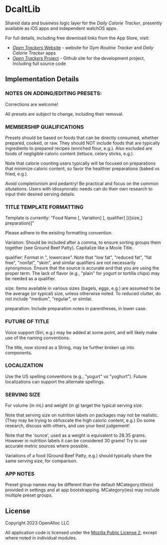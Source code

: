 # DcaltLib

Shared data and business logic layer for the _Daily Calorie Tracker_, presently available as iOS apps and independent watchOS apps.

For full details, including free download links from the App Store, visit:

* [_Open Trackers_ Website](https://open-trackers.github.io) - website for _Gym Routine Tracker_ and _Daily Calorie Tracker_ apps
* [_Open Trackers_ Project](https://github.com/open-trackers) - Github site for the development project, including full source code

## Implementation Details

### NOTES ON ADDING/EDITING PRESETS:

Corrections are welcome!

All presets are subject to change, including their removal.

### MEMBERSHIP QUALIFICATIONS

Presets should be based on foods that can be directly consumed, whether prepared, cooked, or raw.
They should NOT include foods that are typically ingredients to prepared recipes (enriched flour, e.g.).
Also excluded are foods of negligible caloric content (lettuce, celery sticks, e.g.).

Note that calorie counting users typically will be focused on preparations that minimize
caloric content, so favor the healthier preparations (baked vs fried, e.g.).

Avoid completionism and pedantry! Be practical and focus on the common situtations.
Users with idiosyncratic needs can do their own research to input their desired serving details.

### TITLE TEMPLATE FORMATTING

Template is currently: "Food Name [, Variation] [, qualifier] [([size,] preparation)]"

Please adhere to the existing formatting convention.

Variation: Should be included after a comma, to ensure sorting groups them together (see Ground Beef Patty).
Capitalize like a Movie Title.

qualifier: Format in ", lowercase". Note that "low fat", "reduced fat", "fat free", "nonfat", "skim", and
similar qualifiers are not necessarily synonymous. Ensure that the source is accurate and that you are using
the proper term. The lack of flavor (e.g., "plain" for yogurt or tortilla chips) may be needed as a qualifier.

size: Items available in various sizes (bagels, eggs, e.g.) are assumed to be the average (or typical) size,
unless otherwise noted. To reduced clutter, do not include "medium", "regular", or similar.

preparation: Include preparation notes in parentheses, in lower case.

### FUTURE OF TITLE

Voice support (Siri, e.g.) may be added at some point, and will likely make use of the naming conventions.

The title, now stored as a String, may be further broken up into components.

### LOCALIZATION

Use the US spelling conventions (e.g., "yogurt" vs "yoghurt"). Future localizations can support the alternate
spellings.

### SERVING SIZE

For volume (in mL) and weight (in g) target the typical serving size.

Note that serving size on nutrition labels on packages may not be realistic. (They may be trying to obfuscate
the high caloric content, e.g.)  Do some research, discuss with others, and use your best judgement!

Note that the 'ounce', used as a weight is equivalent to 28.35 grams. However in nutrition labels it can be
considered 30 grams! Try to use accurate metric sources where possible.

Variations of a food (Ground Beef Patty, e.g.) should typically share the same serving size, for comparison.

### APP NOTES

Preset group names may be different than the default MCategory.title(s) provided in settings and at
app bootstrapping. MCategory(ies) may include multiple preset groups.

## License

Copyright 2023 OpenAlloc LLC

All application code is licensed under the [Mozilla Public License 2](https://www.mozilla.org/en-US/MPL/2.0/), except where noted in individual modules.
